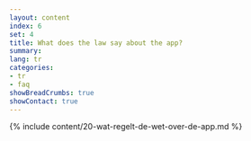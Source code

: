 ```yaml
---
layout: content
index: 6
set: 4
title: What does the law say about the app?
summary: 
lang: tr
categories:
- tr
- faq
showBreadCrumbs: true
showContact: true
---
```

{% include content/20-wat-regelt-de-wet-over-de-app.md %}
